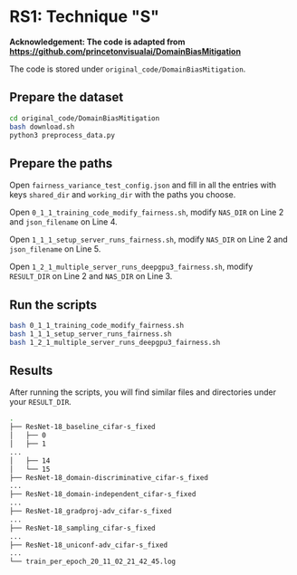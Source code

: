 # RS1: Technique "S"

**Acknowledgement: The code is adapted from https://github.com/princetonvisualai/DomainBiasMitigation**

The code is stored under `original_code/DomainBiasMitigation`.

## Prepare the dataset

```bash
cd original_code/DomainBiasMitigation
bash download.sh
python3 preprocess_data.py
```

## Prepare the paths

Open `fairness_variance_test_config.json` and fill in all the entries with keys `shared_dir` and `working_dir` with the paths you choose.

Open `0_1_1_training_code_modify_fairness.sh`, modify `NAS_DIR` on Line 2 and `json_filename` on Line 4.

Open `1_1_1_setup_server_runs_fairness.sh`, modify `NAS_DIR` on Line 2 and `json_filename` on Line 5.

Open `1_2_1_multiple_server_runs_deepgpu3_fairness.sh`, modify `RESULT_DIR` on Line 2 and `NAS_DIR` on Line 3.

## Run the scripts

```bash
bash 0_1_1_training_code_modify_fairness.sh
bash 1_1_1_setup_server_runs_fairness.sh
bash 1_2_1_multiple_server_runs_deepgpu3_fairness.sh
```

## Results

After running the scripts, you will find similar files and directories under your `RESULT_DIR`.

```bash
.
├── ResNet-18_baseline_cifar-s_fixed
│   ├── 0
│   ├── 1
...
│   ├── 14
│   └── 15
├── ResNet-18_domain-discriminative_cifar-s_fixed
...
├── ResNet-18_domain-independent_cifar-s_fixed
...
├── ResNet-18_gradproj-adv_cifar-s_fixed
...
├── ResNet-18_sampling_cifar-s_fixed
...
├── ResNet-18_uniconf-adv_cifar-s_fixed
...
└── train_per_epoch_20_11_02_21_42_45.log
```